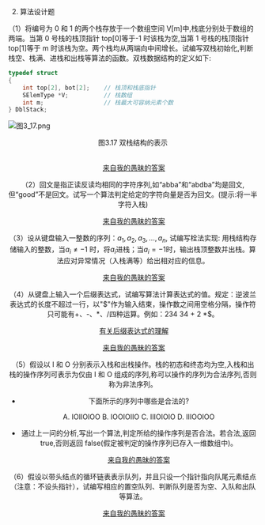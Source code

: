 

















2. 算法设计题

（1）将编号为 0 和 1 的两个栈存放于一个数组空间 V[m]中,栈底分别处于数组的两端。当第 0 号栈的栈顶指针 top[0]等于-1 时该栈为空,当第 1 号栈的栈顶指针 top[1]等于 m 时该栈为空。两个栈均从两端向中间增长。试编写双栈初始化,判断栈空、栈满、进栈和出栈等算法的函数。双栈数据结构的定义如下:

```c
typedef struct
{
    int top[2], bot[2];    // 栈顶和栈底指针
    SElemType *V;          // 栈数组
    int m;                 // 栈最大可容纳元素个数
} DblStack;
```

![图3_17.png](https://github.com/katoluo/DataStructures/raw/master/chapter_03/images/%E5%9B%BE3_17.png)

<center>图3.17	双栈结构的表示<center/>
​	

​	[来自我的愚昧的答案](https://github.com/katoluo/DataStructures/tree/master/chapter_03/01)

（2）回文是指正读反读均相同的字符序列,如“abba”和“abdba”均是回文,但“good”不是回文。试写一个算法判定给定的字符向量是否为回文。(提示:将一半字符入栈)

​	[来自我的愚昧的答案](https://github.com/katoluo/DataStructures/tree/master/chapter_03/02)

（3）设从键盘输入一整数的序列：$a_1,a_2,a_3,...,a_n,$ 试编写栓法实现: 用栈结构存储输入的整数，当$a_i \neq -1$ 时，将$a_i$进栈；当$a_i = -1$时，输出栈顶整数并出栈。算法应对异常情况（入栈满等）给出相对应的信息。

​	[来自我的愚昧的答案](https://github.com/katoluo/DataStructures/tree/master/chapter_03/03)

（4）从键盘上输入一个后缀表达式，试编写算法计算表达式的值。规定：逆波兰表达式的长度不超过一行，以"$"作为输入结束，操作数之间用空格分隔，操作符只可能有+、-、*、/四种运算。例如：234 34 + 2 *\$。

​	[有关后缀表达式的理解](https://blog.csdn.net/summerxiachen/article/details/77073320?utm_medium=distribute.pc_relevant.none-task-blog-OPENSEARCH-4.control&depth_1-utm_source=distribute.pc_relevant.none-task-blog-OPENSEARCH-4.control#commentBox)

​	[来自我的愚昧的答案](https://github.com/katoluo/DataStructures/tree/master/chapter_03/04)

（5）假设以 I 和 O 分别表示入栈和出栈操作。栈的初态和终态均为空,入栈和出栈的操作序列可表示为仅由 I 和 O 组成的序列,称可以操作的序列为合法序列,否则称为非法序列。

- 下面所示的序列中哪些是合法的?

  A. IOIIOIOO	B. IOOIOIIO	C. IIIOIOIO	D. IIIOOIOO

- 通过上一问的分析,写出一个算法,判定所给的操作序列是否合法。若合法,返回 true,否则返回 false(假定被判定的操作序列已存入一维数组中)。

  [来自我的愚昧的答案](https://github.com/katoluo/DataStructures/tree/master/chapter_03/05)

（6）假设以带头结点的循环链表表示队列，并且只设一个指针指向队尾元素结点（注意：不设头指针），试编写相应的置空队列、判断队列是否为空、入队和出队等算法。

​	[来自我的愚昧的答案](https://github.com/katoluo/DataStructures/tree/master/chapter_03/06)



